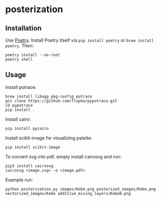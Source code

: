 # posterization

## Installation

Use [Poetry](https://python-poetry.org/). Install Poetry itself via `pip install poetry` or `brew install poetry`. Then:

    poetry install --no-root
    poetry shell

## Usage

Install potrace:

    brew install libagg pkg-config potrace
    git clone https://github.com/flupke/pypotrace.git
    cd pypotrace
    pip install .

Install cairo:
    
    pip install pycairo
    
Install scikit-image for visualizing palette:
    
    pip install scikit-image
    
To convert svg into pdf, simply install cairosvg and run:
    
    pip3 install cairosvg
    cairosvg <image.svg> -o <image.pdf>

Example run:

    python posterization.py images/Kobe.png posterized_images/Kobe.png vectorized_images/Kobe additive_mixing_layers/Kobe0.png

